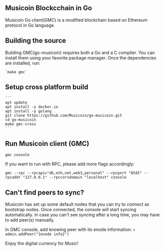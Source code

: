 ## Musicoin Blockcchain in Go

Musicoin Go client(GMC) is a modified blockchain based on Ethereum protocol in Go language.

## Building the source

Building GMC(go-musicoin) requires both a Go and a C compiler.
You can install them using your favorite package manager.
Once the dependencies are installed, run:

    `make gmc`

## Setup cross platform build
    ```
    apt update
    apt install -y docker.io
    apt install -y golang
    git clone https://github.com/Musicoin/go-musicoin.git
    cd go-musicoin
    make gmc-cross
    ```

## Run Musicoin client (GMC)

`gmc console`

If you want to run with RPC, please add more flags accordingly:

`gmc --rpc --rpcapi="db,eth,net,web3,personal" --rpcport "8545" --rpcaddr "127.0.0.1" --rpccorsdomain "localhost" console`

## Can't find peers to sync?
Musicoin has set up some default nodes that you can try to connect as bootstrap nodes. Once connected, the console will start syncing automatically. In case you can't see syncing after a long time, you may have to add peer(s) manually.

In GMC console, add knowing peer with its enode information:
`> admin.addPeer("{enode info}")`

Enjoy the digital currency for Music!
